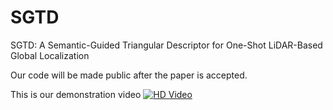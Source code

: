 # SGTD
SGTD: A Semantic-Guided Triangular Descriptor for One-Shot LiDAR-Based Global Localization

Our code will be made public after the paper is accepted.

This is our demonstration video
[![HD Video](https://img.youtube.com/vi/olua5PrYPfY/maxresdefault.jpg)](https://www.youtube.com/watch?v=olua5PrYPfY)
